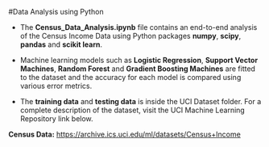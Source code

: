 #Data Analysis using Python

* The **Census_Data_Analysis.ipynb** file contains an end-to-end analysis of the Census Income Data using Python packages **numpy**, **scipy**, **pandas** and **scikit learn**. 

* Machine learning models such as **Logistic Regression**, **Support Vector Machines**, **Random Forest** and **Gradient Boosting Machines** are fitted to the dataset and the accuracy for each model is compared using various error metrics. 

* The **training data** and **testing data** is inside the UCI Dataset folder. For a complete description of the dataset, visit the UCI Machine Learning Repository link below. 


**Census Data:** https://archive.ics.uci.edu/ml/datasets/Census+Income 